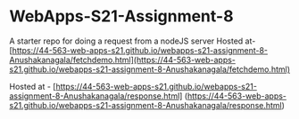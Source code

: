 # WebApps-S21-Assignment-8
A starter repo for doing a request from a nodeJS server
Hosted at- [https://44-563-web-apps-s21.github.io/webapps-s21-assignment-8-Anushakanagala/fetchdemo.html](https://44-563-web-apps-s21.github.io/webapps-s21-assignment-8-Anushakanagala/fetchdemo.html)

Hosted at - [https://44-563-web-apps-s21.github.io/webapps-s21-assignment-8-Anushakanagala/response.html] (https://44-563-web-apps-s21.github.io/webapps-s21-assignment-8-Anushakanagala/response.html)